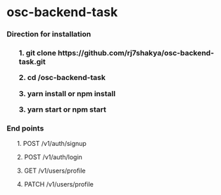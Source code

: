 # osc-backend-task

<h3>Direction for installation<h3>
<ol>1. git clone https://github.com/rj7shakya/osc-backend-task.git</ol>
<ol>2. cd /osc-backend-task </ol>
<ol>3. yarn install or npm install</ol>
<ol>3. yarn start or npm start</ol>
  

<h3>End points</h3>
<ol>1. POST /v1/auth/signup </ol>
<ol>2. POST /v1/auth/login </ol>
<ol>3. GET /v1/users/profile </ol>
<ol>4. PATCH /v1/users/profile </ol>
